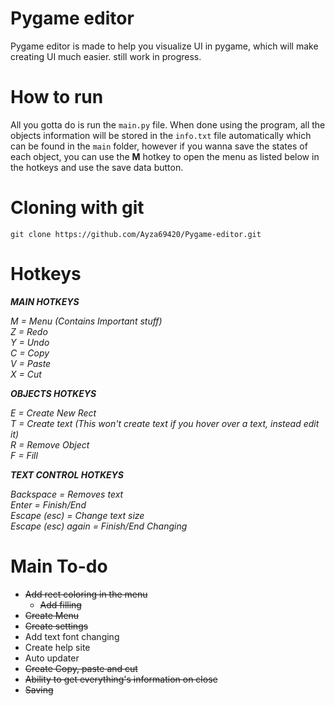 # Pygame editor

Pygame editor is made to help you visualize UI in pygame, which will make creating UI much easier. still work in progress.

# How to run

All you gotta do is run the `main.py` file. When done using the program, all the objects information will be stored in the ``info.txt`` file automatically which can be found in the ``main`` folder, however if you wanna save the states of each object, you can use the **M** hotkey to open the menu as listed below in the hotkeys and use the save data button.

# Cloning with git

```git clone https://github.com/Ayza69420/Pygame-editor.git```

# Hotkeys

***MAIN HOTKEYS***

*M = Menu (Contains Important stuff)*  
*Z = Redo*  
*Y = Undo*  
*C = Copy*  
*V = Paste*  
*X = Cut*  

***OBJECTS HOTKEYS***  

*E = Create New Rect*  
*T = Create text (This won't create text if you hover over a text, instead edit it)*  
*R = Remove Object*  
*F = Fill*  

***TEXT CONTROL HOTKEYS***

*Backspace = Removes text*  
*Enter = Finish/End*  
*Escape (esc) = Change text size*  
*Escape (esc) again = Finish/End Changing*  


# Main To-do

- ~~Add rect coloring in the menu~~
  - ~~Add filling~~
- ~~Create Menu~~
- ~~Create settings~~  
- Add text font changing
- Create help site
- Auto updater
- ~~Create Copy, paste and cut~~
- ~~Ability to get everything's information on close~~
- ~~Saving~~
